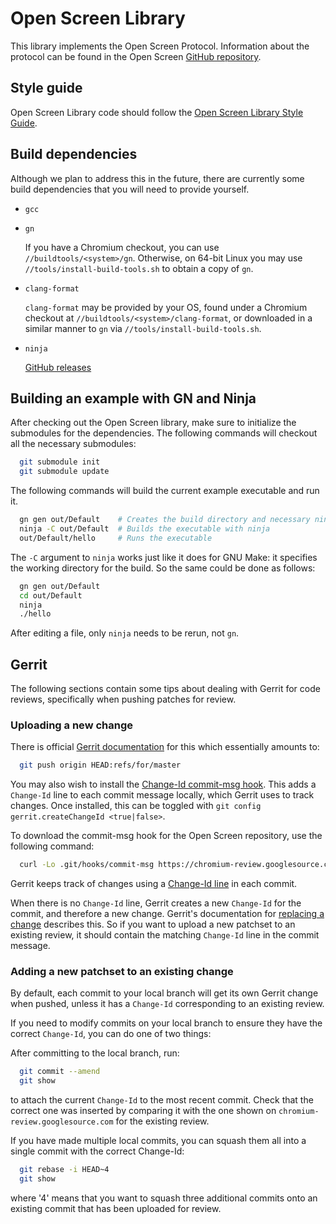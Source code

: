 # Open Screen Library

This library implements the Open Screen Protocol.  Information about the
protocol can be found in the Open Screen [GitHub
repository](https://github.com/webscreens/openscreenprotocol).

## Style guide

Open Screen Library code should follow the
[Open Screen Library Style Guide](docs/style_guide.md).

## Build dependencies

Although we plan to address this in the future, there are currently some build
dependencies that you will need to provide yourself.

 - `gcc`
 - `gn`

   If you have a Chromium checkout, you can use `//buildtools/<system>/gn`.
   Otherwise, on 64-bit Linux you may use `//tools/install-build-tools.sh` to
   obtain a copy of `gn`.
 - `clang-format`

   `clang-format` may be provided by your OS, found under a Chromium checkout at
   `//buildtools/<system>/clang-format`, or downloaded in a similar manner to
   `gn` via `//tools/install-build-tools.sh`.
 - `ninja`

   [GitHub releases](https://github.com/ninja-build/ninja/releases)

## Building an example with GN and Ninja

After checking out the Open Screen library, make sure to initialize the
submodules for the dependencies.  The following commands will checkout all the
necessary submodules:

``` bash
  git submodule init
  git submodule update
```

The following commands will build the current example executable and run it.

``` bash
  gn gen out/Default    # Creates the build directory and necessary ninja files
  ninja -C out/Default  # Builds the executable with ninja
  out/Default/hello     # Runs the executable
```

The `-C` argument to `ninja` works just like it does for GNU Make: it specifies
the working directory for the build.  So the same could be done as follows:

``` bash
  gn gen out/Default
  cd out/Default
  ninja
  ./hello
```

After editing a file, only `ninja` needs to be rerun, not `gn`.

## Gerrit

The following sections contain some tips about dealing with Gerrit for code
reviews, specifically when pushing patches for review.

### Uploading a new change

There is official [Gerrit
documentation](https://gerrit-documentation.storage.googleapis.com/Documentation/2.14.7/user-upload.html#push_create)
for this which essentially amounts to:

``` bash
  git push origin HEAD:refs/for/master
```

You may also wish to install the
[Change-Id commit-msg hook](https://gerrit-documentation.storage.googleapis.com/Documentation/2.14.7/cmd-hook-commit-msg.html).
This adds a `Change-Id` line to each commit message locally, which Gerrit uses
to track changes.  Once installed, this can be toggled with `git config
gerrit.createChangeId <true|false>`.

To download the commit-msg hook for the Open Screen repository, use the
following command:

```bash
  curl -Lo .git/hooks/commit-msg https://chromium-review.googlesource.com/tools/hooks/commit-msg
```

Gerrit keeps track of changes using a [Change-Id
line](https://gerrit-documentation.storage.googleapis.com/Documentation/2.14.7/user-changeid.html)
in each commit.

When there is no `Change-Id` line, Gerrit creates a new `Change-Id` for the
commit, and therefore a new change.  Gerrit's documentation for
[replacing a change](https://gerrit-documentation.storage.googleapis.com/Documentation/2.14.7/user-upload.html#push_replace)
describes this.  So if you want to upload a new patchset to an existing review,
it should contain the matching `Change-Id` line in the commit message.

### Adding a new patchset to an existing change

By default, each commit to your local branch will get its own Gerrit change when
pushed, unless it has a `Change-Id` corresponding to an existing review.

If you need to modify commits on your local branch to ensure they have the
correct `Change-Id`, you can do one of two things:

After committing to the local branch, run:

```bash
  git commit --amend
  git show
```

to attach the current `Change-Id` to the most recent commit. Check that the
correct one was inserted by comparing it with the one shown on
`chromium-review.googlesource.com` for the existing review.

If you have made multiple local commits, you can squash them all into a single
commit with the correct Change-Id:

```bash
  git rebase -i HEAD~4
  git show
```

where '4' means that you want to squash three additional commits onto an
existing commit that has been uploaded for review.

